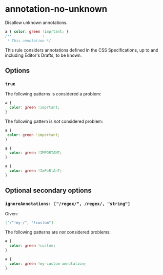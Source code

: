 # annotation-no-unknown

Disallow unknown annotations.

<!-- prettier-ignore -->
```css
a { color: green !imprtant; }
/**              ↑
 * This annotation */
```

This rule considers annotations defined in the CSS Specifications, up to and including Editor's Drafts, to be known.

## Options

### `true`

The following patterns is considered a problem:

<!-- prettier-ignore -->
```css
a {
  color: green !imprtant;
}
```

The following pattern is _not_ considered problem:

<!-- prettier-ignore -->
```css
a {
 color: green !important;
}
```

<!-- prettier-ignore -->
```css
a {
  color: green !IMPORTANT;
}
```

<!-- prettier-ignore -->
```css
a {
  color: green !ImPoRtAnT;
}
```

## Optional secondary options

### `ignoreAnnotations: ["/regex/", /regex/, "string"]`

Given:

```json
["/^!my-/", "!custom"]
```

The following patterns are _not_ considered problems:

<!-- prettier-ignore -->
```css
a {
  color: green !custom;
}
```

<!-- prettier-ignore -->
```css
a {
  color: green !my-custom-annotation;
}
```
